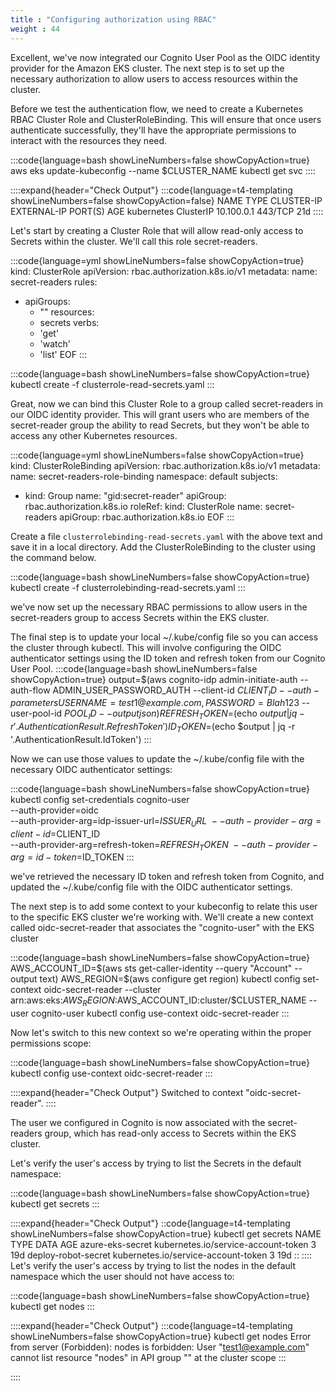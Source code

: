 ```yaml
---
title : "Configuring authorization using RBAC"
weight : 44
---
```


Excellent, we've now integrated our Cognito User Pool as the OIDC identity provider for the Amazon EKS cluster. The next step is to set up the necessary authorization to allow users to access resources within the cluster.

Before we test the authentication flow, we need to create a Kubernetes RBAC Cluster Role and ClusterRoleBinding. This will ensure that once users authenticate successfully, they'll have the appropriate permissions to interact with the resources they need.

:::code{language=bash showLineNumbers=false showCopyAction=true}
aws eks update-kubeconfig --name $CLUSTER_NAME
kubectl get svc
::::


::::expand{header="Check Output"}
:::code{language=t4-templating showLineNumbers=false showCopyAction=false}
NAME         TYPE        CLUSTER-IP   EXTERNAL-IP   PORT(S)   AGE
kubernetes   ClusterIP   10.100.0.1   <none>        443/TCP   21d
::::

Let's start by creating a Cluster Role that will allow read-only access to Secrets within the cluster. We'll call this role secret-readers.

:::code{language=yml showLineNumbers=false showCopyAction=true}
kind: ClusterRole
apiVersion: rbac.authorization.k8s.io/v1
metadata:
  name: secret-readers
rules:
- apiGroups:
  - ""
  resources:
  - secrets
  verbs:
  - 'get'
  - 'watch'
  - 'list'
EOF
:::

:::code{language=bash showLineNumbers=false showCopyAction=true}
kubectl create -f clusterrole-read-secrets.yaml
:::

Great, now we can bind this Cluster Role to a group called secret-readers in our OIDC identity provider. This will grant users who are members of the secret-reader group the ability to read Secrets, but they won't be able to access any other Kubernetes resources.


:::code{language=yml showLineNumbers=false showCopyAction=true}
kind: ClusterRoleBinding
apiVersion: rbac.authorization.k8s.io/v1
metadata:
  name: secret-readers-role-binding
  namespace: default
subjects:
- kind: Group
  name: "gid:secret-reader"
  apiGroup: rbac.authorization.k8s.io
roleRef:
  kind: ClusterRole
  name: secret-readers
  apiGroup: rbac.authorization.k8s.io
EOF
:::

Create a file `clusterrolebinding-read-secrets.yaml` with the above text and save it in a local directory. Add the ClusterRoleBinding to the cluster using the command below.

:::code{language=bash showLineNumbers=false showCopyAction=true}
kubectl create -f clusterrolebinding-read-secrets.yaml
:::

we've now set up the necessary RBAC permissions to allow users in the secret-readers group to access Secrets within the EKS cluster.

The final step is to update your local ~/.kube/config file so you can access the cluster through kubectl. This will involve configuring the OIDC authenticator settings using the ID token and refresh token from our Cognito User Pool.
:::code{language=bash showLineNumbers=false showCopyAction=true}
output=$(aws cognito-idp admin-initiate-auth --auth-flow ADMIN_USER_PASSWORD_AUTH --client-id $CLIENT_ID --auth-parameters USERNAME=test1@example.com,PASSWORD=Blah123$ --user-pool-id $POOL_ID --output json)
REFRESH_TOKEN=$(echo $output | jq -r '.AuthenticationResult.RefreshToken')
ID_TOKEN=$(echo $output | jq -r '.AuthenticationResult.IdToken')
:::


Now we can use those values to update the ~/.kube/config file with the necessary OIDC authenticator settings:

:::code{language=bash showLineNumbers=false showCopyAction=true}
kubectl config set-credentials cognito-user \
--auth-provider=oidc \
--auth-provider-arg=idp-issuer-url=$ISSUER_URL \
--auth-provider-arg=client-id=$CLIENT_ID \
--auth-provider-arg=refresh-token=$REFRESH_TOKEN \
--auth-provider-arg=id-token=$ID_TOKEN
:::

we've retrieved the necessary ID token and refresh token from Cognito, and updated the ~/.kube/config file with the OIDC authenticator settings.

The next step is to add some context to your kubeconfig to relate this user to the specific EKS cluster we're working with. We'll create a new context called oidc-secret-reader that associates the "cognito-user" with the EKS cluster

:::code{language=bash showLineNumbers=false showCopyAction=true}
AWS_ACCOUNT_ID=$(aws sts get-caller-identity --query "Account" --output text)
AWS_REGION=$(aws configure get region)
kubectl config set-context oidc-secret-reader --cluster arn:aws:eks:$AWS_REGION:$AWS_ACCOUNT_ID:cluster/$CLUSTER_NAME --user cognito-user
kubectl config use-context oidc-secret-reader
:::

Now let's switch to this new context so we're operating within the proper permissions scope:

:::code{language=bash showLineNumbers=false showCopyAction=true}
kubectl config use-context oidc-secret-reader
:::

::::expand{header="Check Output"}
Switched to context "oidc-secret-reader".
::::

The user we configured in Cognito is now associated with the secret-readers group, which has read-only access to Secrets within the EKS cluster.

Let's verify the user's access by trying to list the Secrets in the default namespace:

:::code{language=bash showLineNumbers=false showCopyAction=true}
kubectl get secrets
:::

::::expand{header="Check Output"}
::code{language=t4-templating showLineNumbers=false showCopyAction=true}
kubectl get secrets
NAME                  TYPE                                  DATA   AGE
azure-eks-secret      kubernetes.io/service-account-token   3      19d
deploy-robot-secret   kubernetes.io/service-account-token   3      19d
::
::::
Let's verify the user's access by trying to list the nodes in the default namespace which the user should not have access to:

:::code{language=bash showLineNumbers=false showCopyAction=true}
kubectl get nodes
:::

::::expand{header="Check Output"}
:::code{language=t4-templating showLineNumbers=false showCopyAction=true}
kubectl get nodes
Error from server (Forbidden): nodes is forbidden: User "test1@example.com" cannot list resource "nodes" in API group "" at the cluster scope
:::

::::


